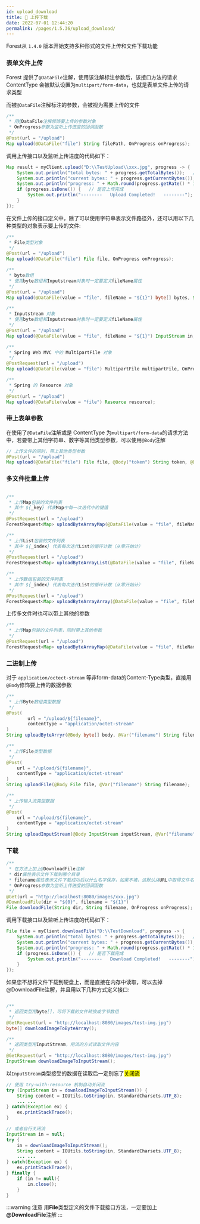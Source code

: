 ```yaml
---
id: upload_download
title: 🍉 上传下载
date: 2022-07-01 12:44:20
permalink: /pages/1.5.36/upload_download/
---
```



Forest从 `1.4.0` 版本开始支持多种形式的文件上传和文件下载功能

### 表单文件上传

Forest 提供了`@DataFile`注解，使用该注解标注参数后，该接口方法的请求 ContentType 会被默认设置为`multipart/form-data`，也就是表单文件上传的请求类型

而被`@DataFile`注解标注的参数，会被视为需要上传的文件

```java
/**
 * 用@DataFile注解修饰要上传的参数对象
 * OnProgress参数为监听上传进度的回调函数
 */
@Post(url = "/upload")
Map upload(@DataFile("file") String filePath, OnProgress onProgress);
```

调用上传接口以及监听上传进度的代码如下：

```java
Map result = myClient.upload("D:\\TestUpload\\xxx.jpg", progress -> {
    System.out.println("total bytes: " + progress.getTotalBytes());   // 文件大小
    System.out.println("current bytes: " + progress.getCurrentBytes());   // 已上传字节数
    System.out.println("progress: " + Math.round(progress.getRate() * 100) + "%");  // 已上传百分比
    if (progress.isDone()) {   // 是否上传完成
        System.out.println("--------   Upload Completed!   --------");
    }
});
```

在文件上传的接口定义中，除了可以使用字符串表示文件路径外，还可以用以下几种类型的对象表示要上传的文件:

```java
/**
 * File类型对象
 */
@Post(url = "/upload")
Map upload(@DataFile("file") File file, OnProgress onProgress);

/**
 * byte数组
 * 使用byte数组和Inputstream对象时一定要定义fileName属性
 */
@Post(url = "/upload")
Map upload(@DataFile(value = "file", fileName = "${1}") byte[] bytes, String filename);

/**
 * Inputstream 对象
 * 使用byte数组和Inputstream对象时一定要定义fileName属性
 */
@Post(url = "/upload")
Map upload(@DataFile(value = "file", fileName = "${1}") InputStream in, String filename);

/**
 * Spring Web MVC 中的 MultipartFile 对象
 */
@PostRequest(url = "/upload")
Map upload(@DataFile(value = "file") MultipartFile multipartFile, OnProgress onProgress);

/**
 * Spring 的 Resource 对象
 */
@Post(url = "/upload")
Map upload(@DataFile(value = "file") Resource resource);
```

### 带上表单参数

在使用了`@DataFile`注解或是 ContentType 为`multipart/form-data`的请求方法中，若要带上其他字符串、数字等其他类型参数，可以使用`@Body`注解

```java
// 上传文件的同时，带上其他类型参数
@Post(url = "/upload")
Map upload(@DataFile("file") File file, @Body("token") String token, @Body("num") Integer num);
```


### 多文件批量上传

```java

/**
 * 上传Map包装的文件列表
 * 其中 ${_key} 代表Map中每一次迭代中的键值
 */
@PostRequest(url = "/upload")
ForestRequest<Map> uploadByteArrayMap(@DataFile(value = "file", fileName = "${_key}") Map<String, byte[]> byteArrayMap);

/**
 * 上传List包装的文件列表
 * 其中 ${_index} 代表每次迭代List的循环计数（从零开始计）
 */
@PostRequest(url = "/upload")
ForestRequest<Map> uploadByteArrayList(@DataFile(value = "file", fileName = "test-img-${_index}.jpg") List<byte[]> byteArrayList);

/**
 * 上传数组包装的文件列表
 * 其中 ${_index} 代表每次迭代List的循环计数（从零开始计）
 */
@PostRequest(url = "/upload")
ForestRequest<Map> uploadByteArrayArray(@DataFile(value = "file", fileName = "test-img-${_index}.jpg") byte[][] byteArrayArray);
```

上传多文件时也可以带上其他的参数


```java
/**
 * 上传Map包装的文件列表，同时带上其他参数
 */
@PostRequest(url = "/upload")
ForestRequest<Map> uploadByteArrayMap(@DataFile(value = "file", fileName = "${_key}") Map<String, byte[]> byteArrayMap, @Body("token") String token);
```


### 二进制上传

对于 `application/octect-stream` 等非form-data的Content-Type类型，直接用`@Body`修饰要上传的数据参数

```java
/**
 * 上传Byte数组类型数据
 */
@Post(
        url = "/upload/${filename}",
        contentType = "application/octet-stream"
)
String uploadByteArryr(@Body byte[] body, @Var("filename") String filename);

/**
 * 上传File类型数据
 */
@Post(
    url = "/upload/${filename}",
    contentType = "application/octet-stream"
)
String uploadFile(@Body File file, @Var("filename") String filename);

/**
 * 上传输入流类型数据
 */
@Post(
    url = "/upload/${filename}",
    contentType = "application/octet-stream"
)
String uploadInputStream(@Body InputStream inputStream, @Var("filename") String filename);

```


### 下载

```java
/**
 * 在方法上加上@DownloadFile注解
 * dir属性表示文件下载到哪个目录
 * filename属性表示文件下载成功后以什么名字保存，如果不填，这默认从URL中取得文件名
 * OnProgress参数为监听上传进度的回调函数
 */
@Get(url = "http://localhost:8080/images/xxx.jpg")
@DownloadFile(dir = "${0}", filename = "${1}")
File downloadFile(String dir, String filename, OnProgress onProgress);
```


调用下载接口以及监听上传进度的代码如下：

```java
File file = myClient.downloadFile("D:\\TestDownload", progress -> {
    System.out.println("total bytes: " + progress.getTotalBytes());   // 文件大小
    System.out.println("current bytes: " + progress.getCurrentBytes());   // 已下载字节数
    System.out.println("progress: " + Math.round(progress.getRate() * 100) + "%");  // 已下载百分比
    if (progress.isDone()) {   // 是否下载完成
        System.out.println("--------   Download Completed!   --------");
    }
});
```

如果您不想将文件下载到硬盘上，而是直接在内存中读取，可以去掉@DownloadFile注解，并且用以下几种方式定义接口:

```java

/**
 * 返回类型用byte[]，可将下载的文件转换成字节数组
 */
@GetRequest(url = "http://localhost:8080/images/test-img.jpg")
byte[] downloadImageToByteArray();

/**
 * 返回类型用InputStream，用流的方式读取文件内容
 */
@GetRequest(url = "http://localhost:8080/images/test-img.jpg")
InputStream downloadImageToInputStream();
```

以`InputStream`类型接受的数据在读取后一定别忘了<mark>关闭流</mark>

```java
// 使用 try-with-resource 机制自动关闭流
try (InputStream in = downloadImageToInputStream()) {
    String content = IOUtils.toString(in, StandardCharsets.UTF_8);
    ... ...
} catch(Exception ex) {
    ex.printStackTrace();
}

// 或者自行关闭流        
InputStream in = null;
try {
    in = downloadImageToInputStream();
    String content = IOUtils.toString(in, StandardCharsets.UTF_8);
    ... ...
} catch(Exception ex) {
    ex.printStackTrace();
} finally {
    if (in != null){
        in.close();
    }
}

```

:::warning 注意
用<b>File</b>类型定义的文件下载接口方法，一定要加上<b>@DownloadFile</b>注解
:::
